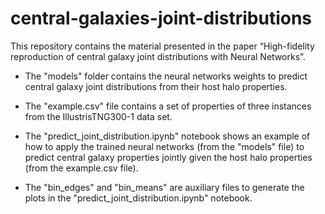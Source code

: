 # central-galaxies-joint-distributions
This repository contains the material presented in the paper “High-fidelity reproduction of central galaxy joint distributions with Neural Networks”.

* The "models" folder contains the neural networks weights to predict central galaxy joint distributions from their host halo properties.

* The "example.csv" file contains a set of properties of three instances from the IllustrisTNG300-1 data set.

* The "predict_joint_distribution.ipynb" notebook shows an example of how to apply the trained neural networks (from the "models" file) to predict central galaxy properties jointly given the host halo properties (from the example.csv file).

* The "bin_edges" and "bin_means" are auxiliary files to generate the plots in the "predict_joint_distribution.ipynb" notebook.
